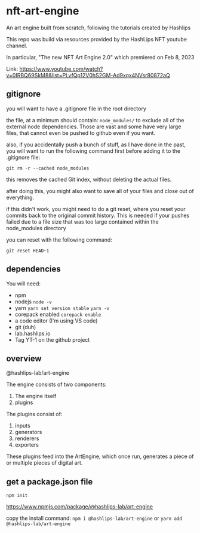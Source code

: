 # nft-art-engine
An art engine built from scratch, following the tutorials created by Hashlips

This repo was build via resources provided by the HashLips NFT youtube channel.

In particular, "The new NFT Art Engine 2.0" which premiered on Feb 8, 2023

Link: https://www.youtube.com/watch?v=0IRBQ69SkM8&list=PLvfQp12V0hS2GM-Ad9xqx4NVsr80872aQ

## gitignore

you will want to have a .gitignore file in the root directory

the file, at a minimum should contain: `node_modules/` to exclude all of the external node dependencies. Those are vast and some have very large files, that cannot even be pushed to github even if you want.

also, if you accidentally push a bunch of stuff, as I have done in the past, you will want to run the following command first before adding it to the .gitignore file:

`git rm -r --cached node_modules`

this removes the cached Git index, without deleting the actual files.

after doing this, you might also want to save all of your files and close out of everything.

if this didn't work, you might need to do a git reset, where you reset your commits back to the original commit history. This is needed if your pushes failed due to a file size that was too large contained within the node_modules directory

you can reset with the following command:

`git reset HEAD~1`

## dependencies

You will need:
- npm
- nodejs `node -v`
- yarn `yarn set version stable` `yarn -v`
- corepack enabled `corepack enable`
- a code editor (I'm using VS code)
- git (duh)
- lab.hashlips.io
- Tag YT-1 on the github project

## overview

@hashlips-lab/art-engine

The engine consists of two components:

1. The engine itself
2. plugins

The plugins consist of:

1. inputs
2. generators
3. renderers
4. exporters

These plugins feed into the ArtEngine, which once run, generates a piece of or multiple pieces of digital art.

## get a package.json file

`npm init`

https://www.npmjs.com/package/@hashlips-lab/art-engine

copy the install command:
`npm i @hashlips-lab/art-engine`
or
`yarn add @hashlips-lab/art-engine`


